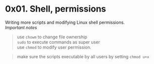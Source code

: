 # 0x01. Shell, permissions
Writing more scripts and modifying Linux shell permissions.  
*Important notes*  
> use `chowm` to change file ownership  
> `sudo` to execute commands as super user  
> use `chmod` to modify user permission.   

> make sure the scripts executable by all users by setting `chmod u+x` 

